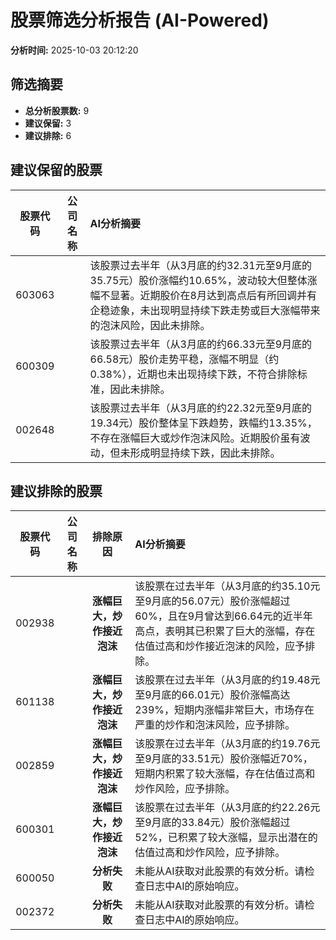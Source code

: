 # 股票筛选分析报告 (AI-Powered)

**分析时间:** 2025-10-03 20:12:20

## 筛选摘要

- **总分析股票数:** 9
- **建议保留:** 3
- **建议排除:** 6

## 建议保留的股票

| 股票代码 | 公司名称 | AI分析摘要 |
|:---:|:---:|:---|
| 603063 |  | 该股票过去半年（从3月底的约32.31元至9月底的35.75元）股价涨幅约10.65%，波动较大但整体涨幅不显著。近期股价在8月达到高点后有所回调并有企稳迹象，未出现明显持续下跌走势或巨大涨幅带来的泡沫风险，因此未排除。 |
| 600309 |  | 该股票过去半年（从3月底的约66.33元至9月底的66.58元）股价走势平稳，涨幅不明显（约0.38%），近期也未出现持续下跌，不符合排除标准，因此未排除。 |
| 002648 |  | 该股票过去半年（从3月底的约22.32元至9月底的19.34元）股价整体呈下跌趋势，跌幅约13.35%，不存在涨幅巨大或炒作泡沫风险。近期股价虽有波动，但未形成明显持续下跌，因此未排除。 |

## 建议排除的股票

| 股票代码 | 公司名称 | 排除原因 | AI分析摘要 |
|:---:|:---:|:---:|:---|
| 002938 |  | **涨幅巨大，炒作接近泡沫** | 该股票在过去半年（从3月底的约35.10元至9月底的56.07元）股价涨幅超过60%，且在9月曾达到66.64元的近半年高点，表明其已积累了巨大的涨幅，存在估值过高和炒作接近泡沫的风险，应予排除。 |
| 601138 |  | **涨幅巨大，炒作接近泡沫** | 该股票在过去半年（从3月底的约19.48元至9月底的66.01元）股价涨幅高达239%，短期内涨幅非常巨大，市场存在严重的炒作和泡沫风险，应予排除。 |
| 002859 |  | **涨幅巨大，炒作接近泡沫** | 该股票在过去半年（从3月底的约19.76元至9月底的33.51元）股价涨幅近70%，短期内积累了较大涨幅，存在估值过高和炒作风险，应予排除。 |
| 600301 |  | **涨幅巨大，炒作接近泡沫** | 该股票在过去半年（从3月底的约22.26元至9月底的33.84元）股价涨幅超过52%，已积累了较大涨幅，显示出潜在的估值过高和炒作风险，应予排除。 |
| 600050 |  | **分析失败** | 未能从AI获取对此股票的有效分析。请检查日志中AI的原始响应。 |
| 002372 |  | **分析失败** | 未能从AI获取对此股票的有效分析。请检查日志中AI的原始响应。 |
